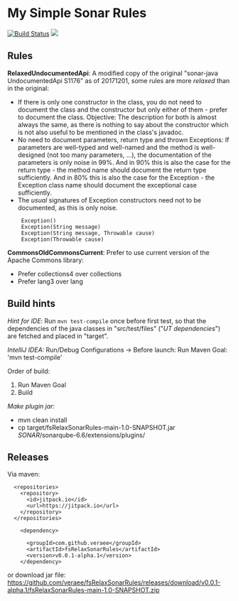 
# My Simple Sonar Rules

[![Build Status](https://travis-ci.org/veraee/fsRelaxSonarRules.svg?branch=master)](https://travis-ci.org/veraee/fsRelaxSonarRules)  <a href="https://sonarcloud.io/dashboard?id=de.e5n.oss.fsRelaxSonarRules%3AfsRelaxSonarRules-main">
                                                                                                                                      <img src="https://sonarcloud.io/api/badges/gate?key=de.e5n.oss.fsRelaxSonarRules%3AfsRelaxSonarRules-main"/></a>


## Rules

**RelaxedUndocumentedApi**: A modified copy of the original "sonar-java UndocumentedApi S1176" as of 20171201,
some rules are more _relaxed_ than in the original:
- If there is only one constructor in the class, you do not need to document the class and the 
  constructor but only either of them - prefer to document the class.
  Objective: The description for both is almost always the same, as there is nothing to say about
  the constructor which is not also useful to be mentioned in the class's javadoc. 
- No need to document parameters, return type and thrown Exceptions: 
  If parameters are well-typed and well-named and the
  method is well-designed (not too many parameters, ...), the documentation of the parameters is
  only noise in 99%.
  And in 90% this is also the case for the return type - the method name should document the return 
  type sufficiently.
  And in 80% this is also the case for the Exception - the Exception class name should document the
  exceptional case sufficiently.
- The _usual_ signatures of Exception constructors need not to be documented, as this is only noise.
   ```
    Exception()
    Exception(String message)
    Exception(String message, Throwable cause)
    Exception(Throwable cause)
   ```
   
**CommonsOldCommonsCurrent**: Prefer to use current version of the Apache Commons library:
- Prefer collections4 over collections
- Prefer lang3 over lang
    
## Build hints
_Hint for IDE_:
Run `mvn test-compile` once before first test,
so that the dependencies of the java classes in "src/test/files" ("_UT dependencies_") are fetched
and placed in "target".

_IntelliJ IDEA:_
Run/Debug Configurations -> Before launch: Run Maven Goal: 'mvn test-compile'

Order of build:
1. Run Maven Goal
2. Build

_Make plugin jar:_
- mvn clean install
- cp target/fsRelaxSonarRules-main-1.0-SNAPSHOT.jar _SONAR_/sonarqube-6.6/extensions/plugins/

## Releases

Via maven:

```
  <repositories>
    <repository>
      <id>jitpack.io</id>
      <url>https://jitpack.io</url>
    </repository>
  </repositories>
  
    <dependency>
    
      <groupId>com.github.veraee</groupId>
      <artifactId>fsRelaxSonarRules</artifactId>
      <version>v0.0.1-alpha.1</version>
    </dependency>
```

or download jar file: 
https://github.com/veraee/fsRelaxSonarRules/releases/download/v0.0.1-alpha.1/fsRelaxSonarRules-main-1.0-SNAPSHOT.zip

